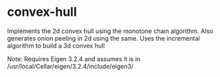 # convex-hull
Implements the 2d convex hull using the monotone chain algorithm. Also generates onion peeling in 2d using the same. Uses the incremental algorithm to build a 3d convex hull

Note: Requires Eigen 3.2.4 and assumes it is in /usr/local/Cellar/eigen/3.2.4/include/eigen3/
